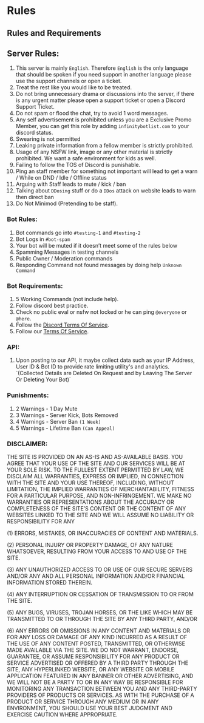 # Rules

## Rules and Requirements

## Server Rules:

1. This server is mainly `English`. Therefore `English` is the only language that should be spoken if you need support in another language please use the support channels or open a ticket.
2. Treat the rest like you would like to be treated.
3. Do not bring unnecessary drama or discussions into the server, if there is any urgent matter please open a support ticket or open a Discord Support Ticket.
4. Do not spam or flood the chat, try to avoid 1 word messages.
5. Any self advertisement is prohibited unless you are a Exclusive Promo Member, you can get this role by adding `infinitybotlist.com` to your discord status.
6. Swearing is not permitted
7. Leaking private information from a fellow member is strictly prohibited.
8. Usage of any NSFW link, image or any other material is strictly prohibited. We want a safe environment for kids as well.
9. Failing to follow the TOS of Discord is punishable.
10. Ping an staff member for something not important will lead to get a warn / While on DND / Idle / Offline status
11. Arguing with Staff leads to mute / kick / ban
12. Talking about `DDosing` stuff or do a `DDos` attack on website leads to warn then direct ban
13. Do Not Minimod \(Pretending to be staff\).

### Bot Rules:

1. Bot commands go into `#testing-1` and `#testing-2`
2. Bot Logs in `#bot-spam`
3. Your bot will be muted if it doesn’t meet some of the rules below
4. Spamming Messages in testing channels
5. Public Owner / Moderation commands
6. Responding Command not found messages by doing help `Unknown Command`

### Bot Requirements:

1. 5 Working Commands \(not include help\).
2. Follow discord best practice.
3. Check no public eval or nsfw not locked or he can ping `@everyone` or `@here`.
4. Follow the [Discord Terms Of Service](https://discord.com/terms).
5. Follow our [Terms Of Service](https://infinitybotlist.com/legal).

### API:

1. Upon posting to our API, it maybe collect data such as your IP Address, User ID & Bot ID to provide rate limiting utility's and analytics. \`\(Collected Details are Deleted On Request and by Leaving The Server Or Deleting Your Bot\)\`

### Punishments:

1. 2 Warnings - 1 Day Mute
2. 3 Warnings - Server Kick, Bots Removed
3. 4 Warnings - Server Ban `(1 Week)`
4. 5 Warnings - Lifetime Ban `(Can Appeal)`

### **DISCLAIMER:**

THE SITE IS PROVIDED ON AN AS-IS AND AS-AVAILABLE BASIS. YOU AGREE THAT YOUR USE OF THE SITE AND OUR SERVICES WILL BE AT YOUR SOLE RISK. TO THE FULLEST EXTENT PERMITTED BY LAW, WE DISCLAIM ALL WARRANTIES, EXPRESS OR IMPLIED, IN CONNECTION WITH THE SITE AND YOUR USE THEREOF, INCLUDING, WITHOUT LIMITATION, THE IMPLIED WARRANTIES OF MERCHANTABILITY, FITNESS FOR A PARTICULAR PURPOSE, AND NON-INFRINGEMENT. WE MAKE NO WARRANTIES OR REPRESENTATIONS ABOUT THE ACCURACY OR COMPLETENESS OF THE SITE’S CONTENT OR THE CONTENT OF ANY WEBSITES LINKED TO THE SITE AND WE WILL ASSUME NO LIABILITY OR RESPONSIBILITY FOR ANY  
  
\(1\) ERRORS, MISTAKES, OR INACCURACIES OF CONTENT AND MATERIALS.  
  
\(2\) PERSONAL INJURY OR PROPERTY DAMAGE, OF ANY NATURE WHATSOEVER, RESULTING FROM YOUR ACCESS TO AND USE OF THE SITE.  
  
\(3\) ANY UNAUTHORIZED ACCESS TO OR USE OF OUR SECURE SERVERS AND/OR ANY AND ALL PERSONAL INFORMATION AND/OR FINANCIAL INFORMATION STORED THEREIN.  
  
\(4\) ANY INTERRUPTION OR CESSATION OF TRANSMISSION TO OR FROM THE SITE.  
  
\(5\) ANY BUGS, VIRUSES, TROJAN HORSES, OR THE LIKE WHICH MAY BE TRANSMITTED TO OR THROUGH THE SITE BY ANY THIRD PARTY, AND/OR  
  
\(6\) ANY ERRORS OR OMISSIONS IN ANY CONTENT AND MATERIALS OR FOR ANY LOSS OR DAMAGE OF ANY KIND INCURRED AS A RESULT OF THE USE OF ANY CONTENT POSTED, TRANSMITTED, OR OTHERWISE MADE AVAILABLE VIA THE SITE. WE DO NOT WARRANT, ENDORSE, GUARANTEE, OR ASSUME RESPONSIBILITY FOR ANY PRODUCT OR SERVICE ADVERTISED OR OFFERED BY A THIRD PARTY THROUGH THE SITE, ANY HYPERLINKED WEBSITE, OR ANY WEBSITE OR MOBILE APPLICATION FEATURED IN ANY BANNER OR OTHER ADVERTISING, AND WE WILL NOT BE A PARTY TO OR IN ANY WAY BE RESPONSIBLE FOR MONITORING ANY TRANSACTION BETWEEN YOU AND ANY THIRD-PARTY PROVIDERS OF PRODUCTS OR SERVICES. AS WITH THE PURCHASE OF A PRODUCT OR SERVICE THROUGH ANY MEDIUM OR IN ANY ENVIRONMENT, YOU SHOULD USE YOUR BEST JUDGMENT AND EXERCISE CAUTION WHERE APPROPRIATE.

